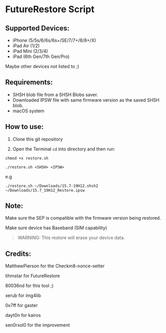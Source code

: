 # FutureRestore Script

## Supported Devices:
- iPhone (5/5s/6/6s/6s+/SE/7/7+/8/8+/X)
- iPad Air (1/2)
- iPad Mini (2/3/4)
- iPad (6th Gen/7th Gen/Pro)

Maybe other devices not listed to ;)
 
## Requirements:

- SHSH blob file from a SHSH Blobs saver.
- Downloaded IPSW file with same firmware version as the saved SHSH blob.
- macOS system

## How to use:

1. Clone this git repository

2. Open the Terminal `cd` into directory and then run:

```
chmod +x restore.sh 
```

```
./restore.sh <SHSH> <IPSW>
```
e.g
```
./restore.sh ~/Downloads/15.7-19H12.shsh2 ~/Downloads/15.7_19H12_Restore.ipsw
```

## Note:

Make sure the SEP is compatible with the firmware version being restored.

Make sure device has Baseband (SIM capability)

> WARNING: This restore will erase your device data.

## Credits:

MatthewPierson for the Checkm8-nonce-setter

tihmstar for FutureRestore

80036nd for this tool ;)

xerub for img4lib

0x7ff for gaster

dayt0n for kairos

sen0rxol0 for the improvement

